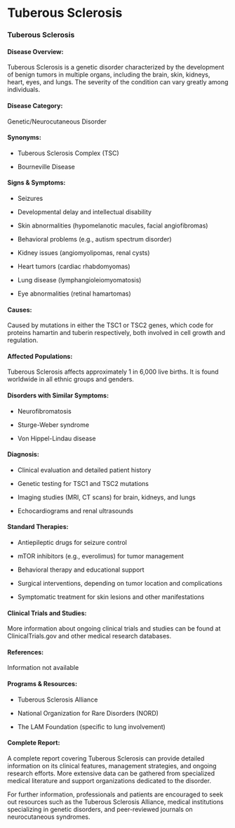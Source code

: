 # Tuberous Sclerosis

### Tuberous Sclerosis

#### Disease Overview:
Tuberous Sclerosis is a genetic disorder characterized by the development of benign tumors in multiple organs, including the brain, skin, kidneys, heart, eyes, and lungs. The severity of the condition can vary greatly among individuals.

#### Disease Category:
Genetic/Neurocutaneous Disorder

#### Synonyms:
- Tuberous Sclerosis Complex (TSC)
- Bourneville Disease

#### Signs & Symptoms:
- Seizures
- Developmental delay and intellectual disability
- Skin abnormalities (hypomelanotic macules, facial angiofibromas)
- Behavioral problems (e.g., autism spectrum disorder)
- Kidney issues (angiomyolipomas, renal cysts)
- Heart tumors (cardiac rhabdomyomas)
- Lung disease (lymphangioleiomyomatosis)
- Eye abnormalities (retinal hamartomas)

#### Causes:
Caused by mutations in either the TSC1 or TSC2 genes, which code for proteins hamartin and tuberin respectively, both involved in cell growth and regulation.

#### Affected Populations:
Tuberous Sclerosis affects approximately 1 in 6,000 live births. It is found worldwide in all ethnic groups and genders.

#### Disorders with Similar Symptoms:
- Neurofibromatosis
- Sturge-Weber syndrome
- Von Hippel-Lindau disease

#### Diagnosis:
- Clinical evaluation and detailed patient history
- Genetic testing for TSC1 and TSC2 mutations
- Imaging studies (MRI, CT scans) for brain, kidneys, and lungs
- Echocardiograms and renal ultrasounds

#### Standard Therapies:
- Antiepileptic drugs for seizure control
- mTOR inhibitors (e.g., everolimus) for tumor management
- Behavioral therapy and educational support
- Surgical interventions, depending on tumor location and complications
- Symptomatic treatment for skin lesions and other manifestations

#### Clinical Trials and Studies:
More information about ongoing clinical trials and studies can be found at ClinicalTrials.gov and other medical research databases.

#### References:
Information not available

#### Programs & Resources:
- Tuberous Sclerosis Alliance
- National Organization for Rare Disorders (NORD)
- The LAM Foundation (specific to lung involvement)

#### Complete Report:
A complete report covering Tuberous Sclerosis can provide detailed information on its clinical features, management strategies, and ongoing research efforts. More extensive data can be gathered from specialized medical literature and support organizations dedicated to the disorder.

For further information, professionals and patients are encouraged to seek out resources such as the Tuberous Sclerosis Alliance, medical institutions specializing in genetic disorders, and peer-reviewed journals on neurocutaneous syndromes.
